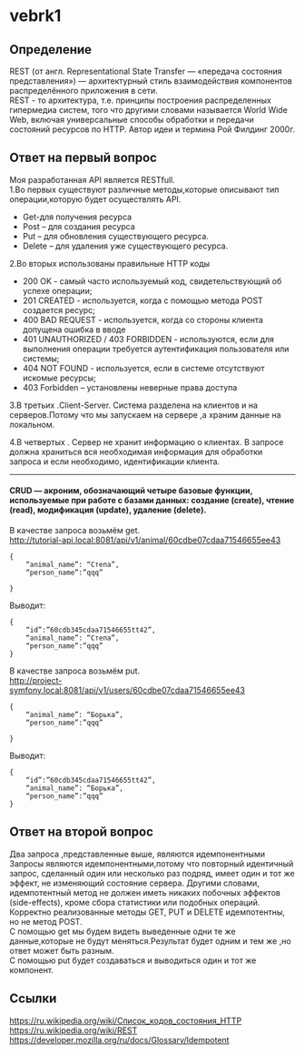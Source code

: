 # vebrk1
## Определение
REST (от англ. Representational State Transfer — «передача состояния представления») — архитектурный стиль взаимодействия компонентов распределённого приложения в сети.  
REST - то архитектура, т.е. принципы построения распределенных гипермедиа систем, того что другими словами называется World Wide Web, включая универсальные способы обработки и передачи состояний ресурсов по HTTP. Автор идеи и термина Рой Филдинг 2000г.  
## Ответ на первый вопрос
Моя разработанная API является RESTfull.  
1.Во первых существуют различные методы,которые описывают тип операции,которую будет осуществлять API.
- Get-для получения ресурса     
- Post – для создания ресурса    
- Put – для обновления существующего ресурса.    
- Delete – для удаления уже существующего ресурса. 
   
2.Во вторых использованы правильные HTTP коды  
- 200 OK - самый часто используемый код, свидетельствующий об успехе операции;   
- 201 CREATED - используется, когда с помощью метода POST создается ресурс;  
- 400 BAD REQUEST - используется, когда со стороны клиента допущена ошибка в вводе    
- 401 UNAUTHORIZED / 403 FORBIDDEN - используются, если для выполнения операции требуется аутентификация пользователя или системы;    
- 404 NOT FOUND - используется, если в системе отсутствуют искомые ресурсы;  
- 403 Forbidden – установлены неверные права доступа  

3.В третьих .Client-Server. Система разделена на клиентов и на серверов.Потому что мы запускаем на сервере ,а храним данные на локальном.  

4.В четвертых .	Сервер не хранит информацию о клиентах. В запросе должна храниться вся необходимая информация для обработки запроса и если необходимо, идентификации клиента.  
_______________________________________________________________________________________________________________________________________________________________________

#### CRUD — акроним, обозначающий четыре базовые функции, используемые при работе с базами данных: создание (create), чтение (read), модификация (update), удаление (delete).
В качестве запроса возьмём get.  
http://tutorial-api.local:8081/api/v1/animal/60cdbe07cdaa71546655ee43  
```
{
	“animal_name”: “Степа”,
	“person_name”:”qqq”

}
```
Выводит:
```
{
	“id”:”60cdb345cdaa71546655tt42”,
	“animal_name”: “Степа”,
	“person_name”:”qqq”
}
```
В качестве запроса возьмём put.  
http://project-symfony.local:8081/api/v1/users/60cdbe07cdaa71546655ee43
```
{
	“animal_name”: “Борька”,
	“person_name”:”qqq”

}
```
Выводит:
```
{
	“id”:”60cdb345cdaa71546655tt42”,
	“animal_name”: “Борька”,
	“person_name”:”qqq”
}
```


## Ответ на второй вопрос
Два запроса ,представленные выше, являются идемпонентными
Запросы являются идемпонентными,потому что повторный идентичный запрос, сделанный один или несколько раз подряд, имеет один и тот же эффект, не изменяющий состояние сервера. 
Другими словами, идемпотентный метод не должен иметь никаких побочных эффектов (side-effects), кроме сбора статистики или подобных операций. Корректно реализованные методы GET,  PUT и DELETE идемпотентны, но не метод POST.   
С помощью get мы будем видеть выведенные одни те же данные,которые не будут меняться.Результат будет одним и тем же ,но ответ может быть разным.  
С помощью put будет создаваться и выводиться один и тот же компонент.  


## Ссылки
https://ru.wikipedia.org/wiki/Список_кодов_состояния_HTTP   
https://ru.wikipedia.org/wiki/REST  
https://developer.mozilla.org/ru/docs/Glossary/Idempotent    








